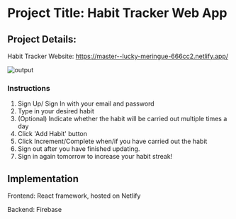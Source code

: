 # Project Title: Habit Tracker Web App

## Project Details:
Habit Tracker Website: https://master--lucky-meringue-666cc2.netlify.app/ 

![output](https://github.com/solarspaceclouds/habit-tracker-app/assets/65459827/7adb1cce-8db6-45bf-8ce0-d61fd6447eb7)

### Instructions
1. Sign Up/ Sign In with your email and password
2. Type in your desired habit
3. (Optional) Indicate whether the habit will be carried out multiple times a day
4. Click 'Add Habit' button
5. Click Increment/Complete when/if you have carried out the habit
6. Sign out after you have finished updating.
7. Sign in again tomorrow to increase your habit streak! 

## Implementation 
Frontend: React framework, hosted on Netlify

Backend: Firebase

